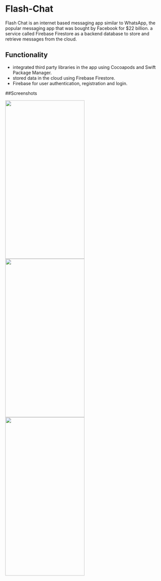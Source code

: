 # Flash-Chat

Flash Chat is an internet based messaging app similar to WhatsApp, the popular messaging app that was bought by Facebook for $22 billion.
a service called Firebase Firestore as a backend database to store and retrieve messages from the cloud. 

## Functionality

* integrated third party libraries in the app using Cocoapods and Swift Package Manager.
* stored data in the cloud using Firebase Firestore.
* Firebase for user authentication, registration and login.

##Screenshots


<a href="url"><img src="https://github.com/hazemabollfadl/Flash-Chat/assets/79457581/fd861d0f-7785-4603-85fa-df2e246257db" align="left" height="500" width="250" ></a>

<a href="url"><img src="https://github.com/hazemabollfadl/Flash-Chat/assets/79457581/73413b8a-18d0-4afa-b775-903ca95e9606" align="left" height="500" width="250" ></a>

<a href="url"><img src="https://github.com/hazemabollfadl/Flash-Chat/assets/79457581/d232b5d3-c188-411a-81b9-85eb07ee28e6" align="left" height="500" width="250" ></a>

